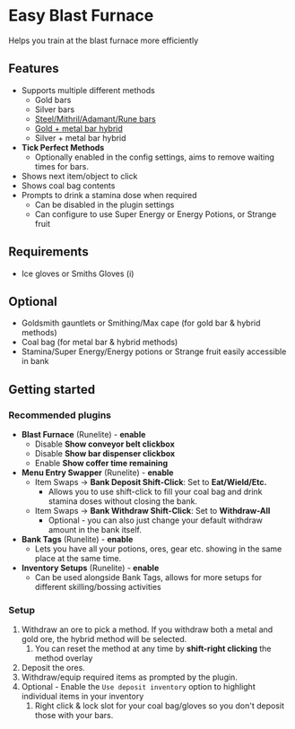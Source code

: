 # Easy Blast Furnace

Helps you train at the blast furnace more efficiently

## Features

- Supports multiple different methods
    - Gold bars
    - Silver bars
    - [Steel/Mithril/Adamant/Rune bars](https://oldschool.runescape.wiki/w/Blast_Furnace/Strategies#Bar_patterns)
    - [Gold + metal bar hybrid](https://oldschool.runescape.wiki/w/Blast_Furnace/Strategies#Hybrid_method)
    - Silver + metal bar hybrid
- __Tick Perfect Methods__
  - Optionally enabled in the config settings, aims to remove waiting times for bars.
- Shows next item/object to click
- Shows coal bag contents
- Prompts to drink a stamina dose when required
    - Can be disabled in the plugin settings
    - Can configure to use Super Energy or Energy Potions, or Strange fruit

## Requirements

- Ice gloves or Smiths Gloves (i)

## Optional
- Goldsmith gauntlets or Smithing/Max cape (for gold bar & hybrid methods)
- Coal bag (for metal bar & hybrid methods)
- Stamina/Super Energy/Energy potions or Strange fruit easily accessible in bank

## Getting started

### Recommended plugins

* __Blast Furnace__ (Runelite) - __enable__
    * Disable __Show conveyor belt clickbox__
    * Disable __Show bar dispenser clickbox__
    * Enable __Show coffer time remaining__
* __Menu Entry Swapper__ (Runelite) - __enable__
    * Item Swaps → __Bank Deposit Shift-Click__: Set to __Eat/Wield/Etc.__
        * Allows you to use shift-click to fill your coal bag and drink stamina doses without closing the bank.
    * Item Swaps → __Bank Withdraw Shift-Click__: Set to __Withdraw-All__
        * Optional - you can also just change your default withdraw amount in the bank itself.
* __Bank Tags__ (Runelite) - __enable__
    * Lets you have all your potions, ores, gear etc. showing in the same place at the same time.
* __Inventory Setups__ (Runelite) - __enable__
  * Can be used alongside Bank Tags, allows for more setups for different skilling/bossing activities

### Setup

1. Withdraw an ore to pick a method. If you withdraw both a metal and gold ore, the hybrid method will be selected.
    1. You can reset the method at any time by __shift-right clicking__ the method overlay
2. Deposit the ores.
3. Withdraw/equip required items as prompted by the plugin.
4. Optional - Enable the `Use deposit inventory` option to highlight individual items in your inventory
   1. Right click & lock slot for your coal bag/gloves so you don't deposit those with your bars.